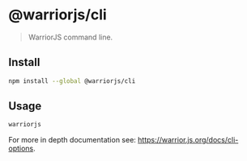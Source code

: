 # @warriorjs/cli

> WarriorJS command line.

## Install

```sh
npm install --global @warriorjs/cli
```

## Usage

```sh
warriorjs
```

For more in depth documentation see: https://warrior.js.org/docs/cli-options.
